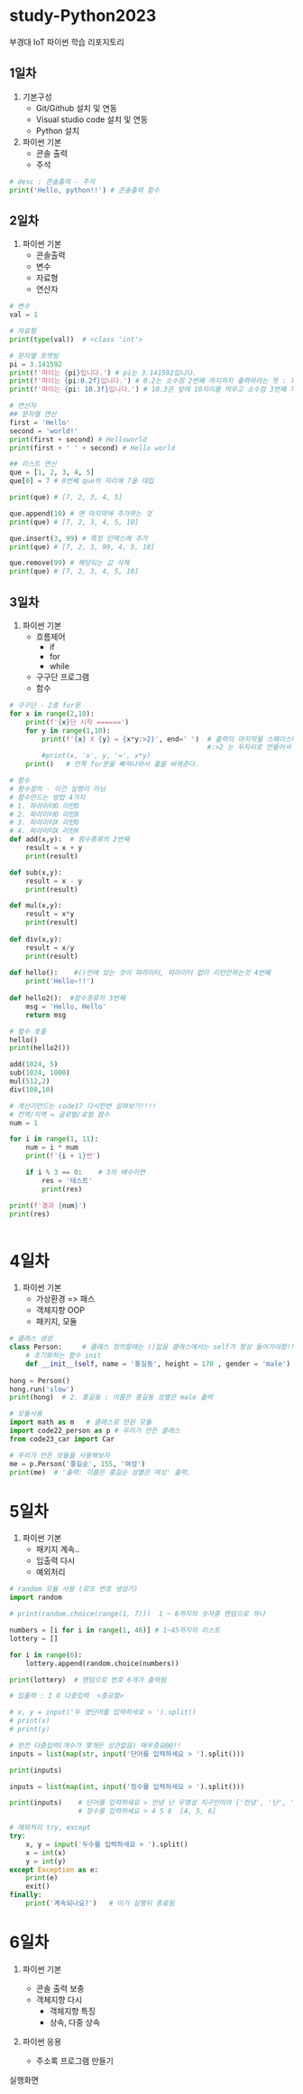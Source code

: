 # study-Python2023
부경대 IoT 파이썬 학습 리포지토리

## 1일차
1. 기본구성
    - Git/Github 설치 및 연동
    - Visual studio code 설치 및 연동
    - Python 설치
2. 파이썬 기본
    - 콘솔 출력
    - 주석

```python
# desc : 콘솔출력 - 주석
print('Hello, python!!') # 콘솔출력 함수
```


## 2일차
1. 파이썬 기본
    - 콘솔출력
    - 변수
    - 자료형
    - 연산자
    
```python
# 변수
val = 1

# 자료형
print(type(val))  # <class 'int'>

# 문자열 포맷팅
pi = 3.141592
print(f'파이는 {pi}입니다.') # pi는 3.141592입니다.
print(f'파이는 {pi:0.2f}입니다.') # 0.2는 소수점 2번째 까지까지 출력하라는 뜻 : 파이는 3.14입니다
print(f'파이는 {pi: 10.3f}입니다.') # 10.3은 앞에 10자리를 띄우고 소수점 3번째 까지 출력 파이는          3.142입니다.

# 연산자
## 문자열 연산
first = 'Hello'
second = 'world!'
print(first + second) # Helloworld
print(first + ' ' + second) # Hello world

## 리스트 연산
que = [1, 2, 3, 4, 5]
que[0] = 7 # 0번째 que의 자리에 7을 대입

print(que) # [7, 2, 3, 4, 5]

que.append(10) # 맨 마지막에 추가하는 것
print(que) # [7, 2, 3, 4, 5, 10]

que.insert(3, 99) # 특정 인덱스에 추가
print(que) # [7, 2, 3, 99, 4, 5, 10]

que.remove(99) # 해당되는 값 삭제
print(que) # [7, 2, 3, 4, 5, 10]


```

## 3일차
1. 파이썬 기본
    - 흐름제어
        - if
        - for
        - while
    - 구구단 프로그램
    - 함수

```python
# 구구단 - 2중 for문
for x in range(2,10):
    print(f'{x}단 시작 ======')
    for y in range(1,10):
        print(f'{x} X {y} = {x*y:>2}', end=' ')  # 출력의 마지막을 스페이스바로 바꿈, 
                                                 #:>2 는 두자리로 만들어서 줄맞춤 하라는 뜻
        #print(x, 'x', y, '=', x*y)
    print()   # 안쪽 for문을 빠져나와서 줄을 바꿔준다.

# 함수
# 함수정의 - 이건 실행이 아님
# 함수만드는 방법 4가지
# 1. 파라미터O 리턴O
# 2. 파라미터O 리턴X
# 3. 파라미터X 리턴O
# 4. 파라미터X 리턴X
def add(x,y):  # 함수종류의 2번째
    result = x + y
    print(result)

def sub(x,y):
    result = x - y
    print(result)

def mul(x,y):
    result = x*y
    print(result)
    
def div(x,y):
    result = x/y
    print(result)
    
def hello():    #()안에 있는 것이 파라미터, 파라미터 없이 리턴안하는것 4번째
    print('Hello~!!')
    
def hello2():  #함수종류의 3번째
    msg = 'Hello, Hello'
    return msg

# 함수 호출
hello()
print(hello2())

add(1024, 5) 
sub(1024, 1000)
mul(512,2)
div(108,10)

# 계산기만드는 code17 다시한번 살펴보기!!!!
# 전역/지역 = 글로벌/로컬 함수
num = 1

for i in range(1, 11):
    num = i * num
    print(f'{i + 1}번')

    if i % 3 == 0:    # 3의 배수이면
        res = '테스트'
        print(res)

print(f'결과 {num}')
print(res)



```
    
# 4일차
1. 파이썬 기본
    - 가상환경 => 패스
    - 객체지향 OOP
    - 패키지, 모듈

```python
# 클래스 생성
class Person:     # 클래스 정의할때는 ()없음 클래스에서는 self가 항상 들어가야함!!!
    # 초기화하는 함수 init
    def __init__(self, name = '홍길동', height = 170 , gender = 'male') -> None:  
    
hong = Person()
hong.run('slow')
print(hong)  # 2. 홍길동 : 이름은 홍길동 성별은 male 출력

# 모듈사용
import math as m   # 클래스로 안된 모듈
import code22_person as p # 우리가 만든 클래스
from code23_car import Car

# 우리가 만든 모듈을 사용해보자
me = p.Person('홍길순', 155, '여성')
print(me)  # '출력: 이름은 홍길순 성별은 여성' 출력.

```
# 5일차 
1. 파이썬 기본
    - 패키지 계속..
    - 입출력 다시
    - 예외처리
    
```python
# random 모듈 사용 (로또 번호 생성기)
import random

# print(random.choice(range(1, 7)))  1 ~ 6까지의 숫자중 랜덤으로 하나

numbers = [i for i in range(1, 46)] # 1~45까지의 리스트
lottery = []

for i in range(6):
    lottery.append(random.choice(numbers))

print(lottery)  # 랜덤으로 번호 6개가 출력됨

# 입출력 : I O 다중입력  <중요함>

# x, y = input('두 영단어를 입력하세요 > ').split()
# print(x)
# print(y)

# 완전 다중입력(개수가 몇개든 상관없음) 매우중요@@!!
inputs = list(map(str, input('단어를 입력하세요 > ').split()))

print(inputs)

inputs = list(map(int, input('정수를 입력하세요 > ').split()))

print(inputs)    # 단어를 입력하세요 > 안녕 난 무명성 지구인이야 ['안녕', '난', '무명성', '지구인이야']
                 # 정수를 입력하세요 > 4 5 6  [4, 5, 6]

# 예외처리 try, except
try:
    x, y = input('두수를 입력하세요 > ').split()
    x = int(x)
    y = int(y)
except Exception as e:
    print(e)
    exit()
finally:   
    print('계속되나요?')   # 이거 실행뒤 종료됨


```
# 6일차
1. 파이썬 기본
    - 콘솔 출력 보충
    - 객체지향 다시
        - 객체지향 특징
        - 상속, 다중 상속

2. 파이썬 응용
    - 주소록 프로그램 만들기


실행화면


    
    
    
    
    
    
    
    
    
    
    


